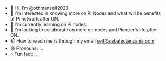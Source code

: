 - 👋 Hi, I’m @othmanseif2023
- 👀 I’m interested in knowing more on Pi Nodes and what will be benefits of Pi network after ON.
- 🌱 I’m currently learning on Pi nodes.
- 💞️ I’m looking to collaborate on more on nodes and Pioneer's life after ON.
- 📫 How to reach me is through my email seif@sebatectanzania.com 
- 😄 Pronouns: ...
- ⚡ Fun fact: ...

<!---
othmanseif2023/othmanseif2023 is a ✨ special ✨ repository because its `README.md` (this file) appears on your GitHub profile.
You can click the Preview link to take a look at your changes.
--->
